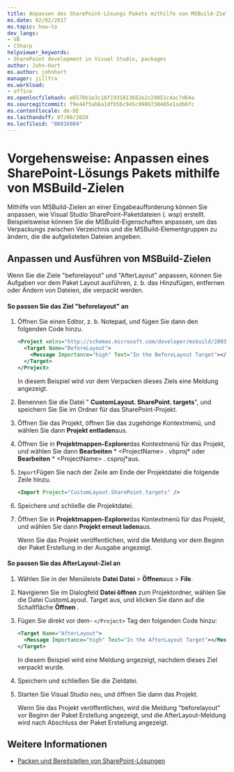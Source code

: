 ```yaml
---
title: Anpassen des SharePoint-Lösungs Pakets mithilfe von MSBuild-Zielen
ms.date: 02/02/2017
ms.topic: how-to
dev_langs:
- VB
- CSharp
helpviewer_keywords:
- SharePoint development in Visual Studio, packages
author: John-Hart
ms.author: johnhart
manager: jillfra
ms.workload:
- office
ms.openlocfilehash: e6570b1e3c16f1935813682e2c29051c4ac7d64a
ms.sourcegitcommit: f9e44f5ab6a1dfb56c945c9986730465e1adb6fc
ms.contentlocale: de-DE
ms.lasthandoff: 07/06/2020
ms.locfileid: "86016884"
---
```

# <a name="how-to-customize-a-sharepoint-solution-package-by-using-msbuild-targets"></a>Vorgehensweise: Anpassen eines SharePoint-Lösungs Pakets mithilfe von MSBuild-Zielen
  Mithilfe von MSBuild-Zielen an einer Eingabeaufforderung können Sie anpassen, wie Visual Studio SharePoint-Paketdateien (*. wsp*) erstellt. Beispielsweise können Sie die MSBuild-Eigenschaften anpassen, um das Verpackungs zwischen Verzeichnis und die MSBuild-Elementgruppen zu ändern, die die aufgelisteten Dateien angeben.

## <a name="customize-and-run-msbuild-targets"></a>Anpassen und Ausführen von MSBuild-Zielen
 Wenn Sie die Ziele "beforelayout" und "AfterLayout" anpassen, können Sie Aufgaben vor dem Paket Layout ausführen, z. b. das Hinzufügen, entfernen oder Ändern von Dateien, die verpackt werden.

#### <a name="to-customize-the-beforelayout-target"></a>So passen Sie das Ziel "beforelayout" an

1. Öffnen Sie einen Editor, z. b. Notepad, und fügen Sie dann den folgenden Code hinzu.

   ```xml
   <Project xmlns="http://schemas.microsoft.com/developer/msbuild/2003">
     <Target Name="BeforeLayout">
       <Message Importance="high" Text="In the BeforeLayout Target"></Message>
     </Target>
   </Project>
   ```

    In diesem Beispiel wird vor dem Verpacken dieses Ziels eine Meldung angezeigt.

2. Benennen Sie die Datei " **CustomLayout. SharePoint. targets**", und speichern Sie Sie im Ordner für das SharePoint-Projekt.

3. Öffnen Sie das Projekt, öffnen Sie das zugehörige Kontextmenü, und wählen Sie dann **Projekt entladen**aus.

4. Öffnen Sie in **Projektmappen-Explorer**das Kontextmenü für das Projekt, und wählen Sie dann **Bearbeiten** * \<ProjectName> . vbproj* oder **Bearbeiten** * \<ProjectName> . csproj*aus.

5. `Import`Fügen Sie nach der Zeile am Ende der Projektdatei die folgende Zeile hinzu.

   ```xml
   <Import Project="CustomLayout.SharePoint.targets" />
   ```

6. Speichere und schließe die Projektdatei.

7. Öffnen Sie in **Projektmappen-Explorer**das Kontextmenü für das Projekt, und wählen Sie dann **Projekt erneut laden**aus.

   Wenn Sie das Projekt veröffentlichen, wird die Meldung vor dem Beginn der Paket Erstellung in der Ausgabe angezeigt.

#### <a name="to-customize-the-afterlayout-target"></a>So passen Sie das AfterLayout-Ziel an

1. Wählen Sie in der Menüleiste **Datei Datei**  >  **Öffnen**aus  >  **File**.

2. Navigieren Sie im Dialogfeld **Datei öffnen** zum Projektordner, wählen Sie die Datei CustomLayout. Target aus, und klicken Sie dann auf die Schaltfläche **Öffnen** .

3. Fügen Sie direkt vor dem- `</Project>` Tag den folgenden Code hinzu:

   ```xml
   <Target Name="AfterLayout">
     <Message Importance="high" Text="In the AfterLayout Target"></Message>
   </Target>
   ```

    In diesem Beispiel wird eine Meldung angezeigt, nachdem dieses Ziel verpackt wurde.

4. Speichern und schließen Sie die Zieldatei.

5. Starten Sie Visual Studio neu, und öffnen Sie dann das Projekt.

   Wenn Sie das Projekt veröffentlichen, wird die Meldung "beforelayout" vor Beginn der Paket Erstellung angezeigt, und die AfterLayout-Meldung wird nach Abschluss der Paket Erstellung angezeigt.

## <a name="see-also"></a>Weitere Informationen
- [Packen und Bereitstellen von SharePoint-Lösungen](../sharepoint/packaging-and-deploying-sharepoint-solutions.md)
